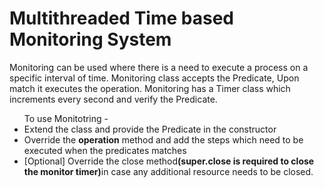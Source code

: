 # Multithreaded Time based Monitoring System

<p>Monitoring can be used where there is a need to execute a process on a specific interval of time. Monitoring class accepts the Predicate<Integer>, Upon match it executes the operation.
  Monitoring has a Timer class which increments every second and verify the Predicate.</p>


<ul>To use Monitotring - 
<li>Extend the class and provide the Predicate in the constructor</li>
<li>Override the <b>operation</b> method and add the steps which need to be executed when the predicates matches</li>
  <li>[Optional] Override the close method<b>(super.close is required to close the monitor timer)</b>in case any additional resource needs to be closed.</li> 
</ul>
